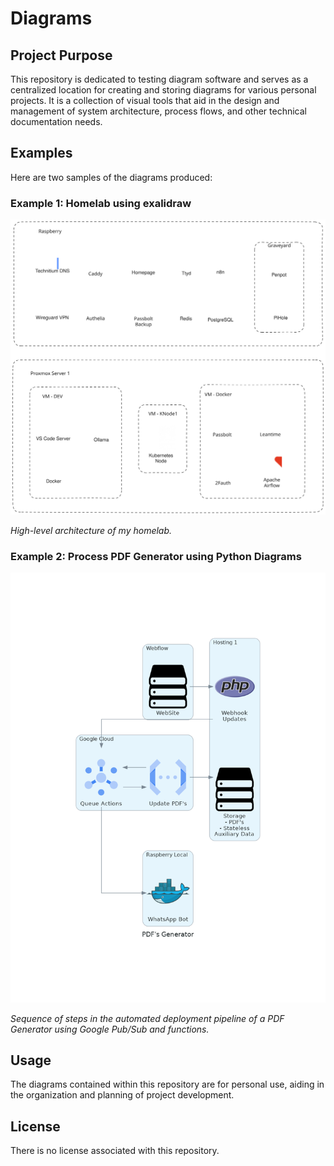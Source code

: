# Diagrams

## Project Purpose

This repository is dedicated to testing diagram software and serves as a centralized location for creating and storing diagrams for various personal projects. It is a collection of visual tools that aid in the design and management of system architecture, process flows, and other technical documentation needs.

## Examples

Here are two samples of the diagrams produced:

### Example 1: Homelab using exalidraw
![Homelab](/Excalidraw/homelab.excalidraw.svg)

*High-level architecture of my homelab.*

### Example 2: Process PDF Generator using Python Diagrams
![Process pdf generator](/Python-CodeAsDiagrams/pdf's_generator.png)

*Sequence of steps in the automated deployment pipeline of a PDF Generator using Google Pub/Sub and functions.*

## Usage

The diagrams contained within this repository are for personal use, aiding in the organization and planning of project development.

## License

There is no license associated with this repository.
